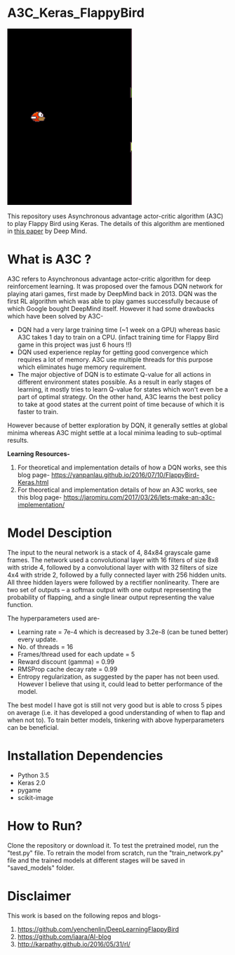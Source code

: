 # A3C_Keras_FlappyBird
![](animation.gif)

This repository uses Asynchronous advantage actor-critic algorithm (A3C) to play Flappy Bird using Keras. The details of this algorithm are mentioned in [this paper](https://arxiv.org/pdf/1602.01783.pdf) by Deep Mind.

# What is A3C ?
A3C refers to Asynchronous advantage actor-critic algorithm for deep reinforcement learning. It was proposed over the famous DQN network for playing atari games, first made by DeepMind back in 2013. DQN was the first RL algorithm which was able to play games successfully because of which Google bought DeepMind itself. However it had some drawbacks which have been solved by A3C-

* DQN had a very large training time (~1 week on a GPU) whereas basic A3C takes 1 day to train on a CPU. (infact training time for Flappy Bird game in this project was just 6 hours !!)
* DQN used experience replay for getting good convergence which requires a lot of memory. A3C use multiple threads for this purpose which eliminates huge memory requirement.
* The major objective of DQN is to estimate Q-value for all actions in different environment states possible. As a result in early stages of learning, it mostly tries to learn Q-value for states which won't even be a part of optimal strategy. On the other hand, A3C learns the best policy to take at good states at the current point of time because of which it is faster to train.

However because of better exploration by DQN, it generally settles at global minima whereas A3C might settle at a local minima leading to sub-optimal results.

**Learning Resources-**

1. For theoretical and implementation details of how a DQN works, see this blog page- https://yanpanlau.github.io/2016/07/10/FlappyBird-Keras.html
2. For theoretical and implementation details of how an A3C works, see this blog page- https://jaromiru.com/2017/03/26/lets-make-an-a3c-implementation/

# Model Desciption
The input to the neural network is a stack of 4, 84x84 grayscale game frames. The network used a convolutional layer with 16 filters of size 8x8 with stride 4, followed by a convolutional layer with with 32 filters of size 4x4 with stride 2, followed by a fully connected layer with 256 hidden units. All three hidden layers were followed by a rectifier nonlinearity. There are two set of outputs – a softmax output with one output representing the probability of flapping, and a single linear output representing the value function.

The hyperparameters used are-
* Learning rate = 7e-4 which is decreased by 3.2e-8 (can be tuned better) every update.
* No. of threads = 16
* Frames/thread used for each update = 5
* Reward discount (gamma) = 0.99
* RMSProp cache decay rate = 0.99
* Entropy regularization, as suggested by the paper has not been used. However I believe that using it, could lead to better performance of the model.

The best model I have got is still not very good but is able to cross 5 pipes on average (i.e. it has developed a good understanding of when to flap and when not to). To train better models, tinkering with above hyperparameters can be beneficial.

# Installation Dependencies
* Python 3.5
* Keras 2.0
* pygame 
* scikit-image

# How to Run?
Clone the repository or download it. To test the pretrained model, run the "test.py" file. To retrain the model from scratch, run the "train_network.py" file and the trained models at different stages will be saved in "saved_models" folder.

# Disclaimer
This work is based on the following repos and blogs-

1. https://github.com/yenchenlin/DeepLearningFlappyBird
2. https://github.com/jaara/AI-blog
3. http://karpathy.github.io/2016/05/31/rl/
